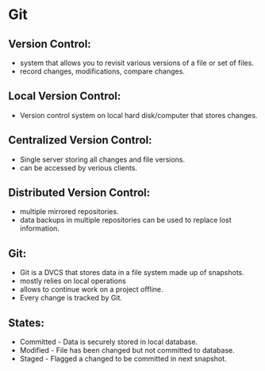 # Git

## Version Control:
* system that allows you to revisit various versions of a file or set of files.
* record changes, modifications, compare changes.

## Local Version Control:
* Version control system on local hard disk/computer that stores changes.

## Centralized Version Control:
* Single server storing all changes and file versions.
* can be accessed by verious clients.

## Distributed Version Control:
* multiple mirrored repositories.
* data backups in multiple repositories can be used to replace lost information.

## Git:
* Git is a DVCS that stores data in a file system made up of snapshots.
* mostly relies on local operations
* allows to continue work on a project offline.
* Every change is tracked by Git.

## States:
* Committed - Data is securely stored in local database.
* Modified - File has been changed but not committed to database.
* Staged - Flagged a changed to be committed in next snapshot.

